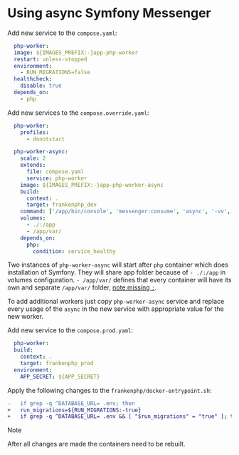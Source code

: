 # Using async Symfony Messenger

Add new service to the `compose.yaml`:
```yaml
  php-worker:
  image: ${IMAGES_PREFIX:-}app-php-worker
  restart: unless-stopped
  environment:
    - RUN_MIGRATIONS=false
  healthcheck:
    disable: true
  depends_on:
    - php
```

Add new services to the `compose.override.yaml`:
```yaml
  php-worker:
    profiles:
      - donotstart

  php-worker-async:
    scale: 2
    extends:
      file: compose.yaml
      service: php-worker
    image: ${IMAGES_PREFIX:-}app-php-worker-async
    build:
      context: .
      target: frankenphp_dev
    command: ['/app/bin/console', 'messenger:consume', 'async', '-vv', '--time-limit=60', '--limit=10', '--memory-limit=128M']
    volumes:
      - ./:/app
      - /app/var/
    depends_on:
      php:
        condition: service_healthy
```

Two instances of `php-worker-async` will start after `php` container which does installation of Symfony. They will share app folder because of `- ./:/app` in volumes configuration. `- /app/var/` defines that every container will have its own and separate `/app/var/` folder, [note missing `:`](https://stackoverflow.com/questions/46166304/docker-compose-volumes-without-colon).

To add additional workers just copy `php-worker-async` service and replace every usage of the `async` in the new service with appropriate value for the new worker.

Add new service to the `compose.prod.yaml`:
```yaml
  php-worker:
  build:
    context: .
    target: frankenphp_prod
  environment:
    APP_SECRET: ${APP_SECRET}
```

Apply the following changes to the `frankenphp/docker-entrypoint.sh`:
```patch
-	if grep -q ^DATABASE_URL= .env; then
+	run_migrations=${RUN_MIGRATIONS:-true}
+	if grep -q ^DATABASE_URL= .env && [ "$run_migrations" = "true" ]; then
```

> [!NOTE]
> After all changes are made the containers need to be rebuilt.
